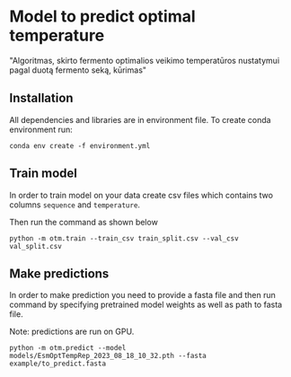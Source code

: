 # Model to predict optimal temperature

"Algoritmas, skirto fermento optimalios veikimo temperatūros nustatymui pagal duotą fermento seką, kūrimas"

## Installation

All dependencies and libraries are in environment file. To create conda environment run: 

```
conda env create -f environment.yml
```

## Train model

In order to train model on your data create csv files which contains two columns `sequence` and `temperature`.

Then run the command as shown below

```
python -m otm.train --train_csv train_split.csv --val_csv val_split.csv
```

## Make predictions

In order to make prediction you need to provide a fasta file and then run command by specifying pretrained model
weights as well as path to fasta file.

Note: predictions are run on GPU.

```
python -m otm.predict --model models/EsmOptTempRep_2023_08_18_10_32.pth --fasta example/to_predict.fasta

```